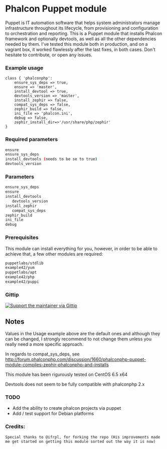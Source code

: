 # Phalcon Puppet module

Puppet is IT automation software that helps system administrators manage infrastructure throughout its lifecycle, from provisioning and configuration to orchestration and reporting. This is a Puppet module that installs Phalcon framework and optionally devtools, as well as all the other dependencies needed by them. I've tested this module both in production, and on a vagrant box, it worked flawlessly after the last fixes, in both cases. Don't hesitate 
to contribute, or open any issues.

### Example usage
    
```puppet
class { 'phalconphp':
    ensure_sys_deps => true,
    ensure => 'master', 
    install_devtool => true,
    devtools_version => 'master',
    install_zephir => false,
    compat_sys_deps => false,
    zephir_build => false,
    ini_file => 'phalcon.ini',
    debug => false,
    zephir_install_dir=>'/usr/share/php/zephir'
}
```    
    
### Required parameters

```bash
ensure
ensure_sys_deps
install_devtools (needs to be se to true)
devtools_version
```

### Parameters

```bash
ensure_sys_deps
ensure 
install_devtools
   devtools_version
install_zephir
   compat_sys_deps
zephir_build
ini_file
debug
```

### Prerequisites

This module can install everything for you, however, in order to be able to achieve that, a few other modules are required:

```bash
puppetlabs/stdlib
example42/yum 
puppetlabs/apt
example42/php 
example42/puppi
```

### Gittip

[![Support the maintainer via Gittip](https://rawgithub.com/twolfson/gittip-badge/0.2.0/dist/gittip.png)](https://www.gittip.com/pennycoders/)

## Notes
 
Values in the Usage example above are the default ones and although they can be changed, I strongly recommend to not change them unless you really need a more specific approach.
    
In regards to compat_sys_deps, see http://forum.phalconphp.com/discussion/1660/phalconphp-puppet-module-compiles-zephir-phalconphp-and-installs
    
This module has been rigurously tested on CentOS 6.5 x64
    
Devtools does not seem to be fully compatible with phalconphp 2.x
    
### TODO
    
* Add the ability to create phalcon projects via puppet
* Add / test support for Debian platforms
    
### Credits: ###
    Special thanks to @ifrpl, for forking the repo (His improvements made me get started on getting this module sorted out the way it is now)